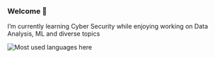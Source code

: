 ### Welcome 👋
I’m currently learning Cyber Security while enjoying working on Data Analysis, ML and diverse topics

![Most used languages here](https://github-readme-stats.vercel.app/api/top-langs/?username=walex999&theme=tokyonight)

<!--
**walex999/walex999** is a ✨ _special_ ✨ repository because its `README.md` (this file) appears on your GitHub profile.

Here are some ideas to get you started:

- 🔭 I’m currently working on ...
- 🌱 I’m currently learning ...
- 👯 I’m looking to collaborate on ...
- 🤔 I’m looking for help with ...
- 💬 Ask me about ...
- 📫 How to reach me: ...
- 😄 Pronouns: ...
- ⚡ Fun fact: ...
-->

